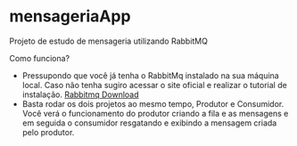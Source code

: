 # mensageriaApp

Projeto de estudo de mensageria utilizando RabbitMQ

Como funciona?
- Pressupondo que você já tenha o RabbitMq instalado na sua máquina local. Caso não tenha sugiro acessar o site oficial e realizar o tutorial de instalação. [Rabbitmq Download](https://www.rabbitmq.com/download.html)
- Basta rodar os dois projetos ao mesmo tempo, Produtor e Consumidor. Você verá o funcionamento do produtor criando a fila e as mensagens e em seguida o consumidor resgatando e exibindo a mensagem criada pelo produtor.
